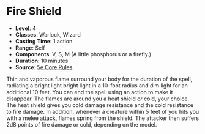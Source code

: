 # Fire Shield

- **Level**: 4
- **Classes**: Warlock, Wizard
- **Casting Time**: 1 action
- **Range**: Self
- **Components**: V, S, M (A little phosphorus or a firefly.)
- **Duration**: 10 minutes
- **Source**: [5e Core Rules](http://dnd.wizards.com/articles/features/systems-reference-document-srd)

Thin and vaporous flame surround your body for the duration of the spell, radiating a bright light bright light in a 10-foot radius and dim light for an additional 10 feet. You can end the spell using an action to make it disappear. The flames are around you a heat shield or cold, your choice. The heat shield gives you cold damage resistance and the cold resistance to fire damage. In addition, whenever a creature within 5 feet of you hits you with a melee attack, flames spring from the shield. The attacker then suffers 2d8 points of fire damage or cold, depending on the model.

